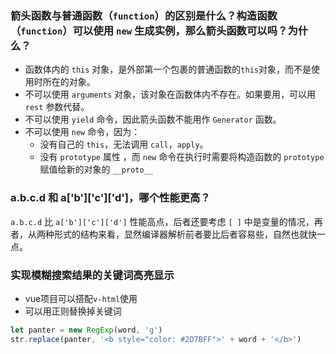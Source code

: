 ### 箭头函数与普通函数（`function`）的区别是什么？构造函数（`function`）可以使用 `new` 生成实例，那么箭头函数可以吗？为什么？
- 函数体内的 `this` 对象，是外部第一个包裹的普通函数的`this`对象，而不是使用时所在的对象。
- 不可以使用 `arguments` 对象，该对象在函数体内不存在。如果要用，可以用 `rest` 参数代替。
- 不可以使用 `yield` 命令，因此箭头函数不能用作 `Generator` 函数。
- 不可以使用 `new` 命令，因为：
  - 没有自己的 `this`，无法调用 `call`，`apply`。
  - 没有 `prototype` 属性 ，而 `new` 命令在执行时需要将构造函数的 `prototype` 赋值给新的对象的 `__proto__`


### a.b.c.d 和 a['b']['c']['d']，哪个性能更高？
`a.b.c.d` 比 `a['b']['c']['d']` 性能高点，后者还要考虑 `[ ]` 中是变量的情况，再者，从两种形式的结构来看，显然编译器解析前者要比后者容易些，自然也就快一点。

### 实现模糊搜索结果的关键词高亮显示
- vue项目可以搭配`v-html`使用
- 可以用正则替换掉关键词
```js
let panter = new RegExp(word, 'g')
str.replace(panter, '<b style="color: #2D7BFF">' + word + '</b>')
```